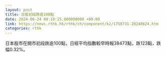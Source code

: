 ```yaml
---
layout: post
title: 日股初段跌逾100點
date: 2024-06-24 08:10:25.000000000 +08:00
link: https://news.rthk.hk/rthk/ch/component/k2/1758731-20240624.htm
categories: rthk
---
```


日本股市在開市初段跌逾100點，日經平均指數較早時報38473點，跌123點，跌幅0.32%。
